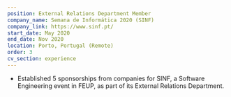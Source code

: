 ```yaml
---
position: External Relations Department Member
company_name: Semana de Informática 2020 (SINF)
company_link: https://www.sinf.pt/
start_date: May 2020
end_date: Nov 2020
location: Porto, Portugal (Remote)
order: 3
cv_section: experience
---
```

* Established 5 sponsorships from companies for SINF, a Software Engineering event in FEUP, as part of its External Relations Department.